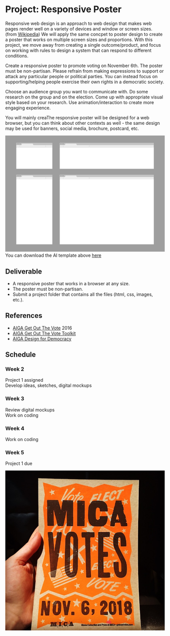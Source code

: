 # Project: Responsive Poster

Responsive web design is an approach to web design that makes web pages render well on a variety of devices and window or screen sizes. (from [Wikipedia](https://en.wikipedia.org/wiki/Responsive_web_design)) We will apply the same concpet to poster design to create a poster that works on multiple screen sizes and proportions. With this project, we move away from creating a single outcome/product, and focus on working with rules to design a system that can respond to different conditions.

Create a responsive poster to promote voting on November 6th. The poster must be non-partisan. Please refrain from making expressions to support or attack any particular people or political parties. You can instead focus on supporting/helping people exercise their own rights in a democratic society.

Choose an audience group you want to communicate with. Do some research on the group and on the election. Come up with appropriate visual style based on your research. Use animation/interaction to create more engaging experience.

You will mainly creaThe responsive poster will be designed for a web browser, but you can think about other contexts as well - the same design may be used for banners, social media, brochure, postcard, etc.

![layout template](../images/responsive-poster-layout-template.png)
You can download the AI template above [here](../files/responsive-poster-layout-template.ai)


## Deliverable
- A responsive poster that works in a browser at any size.
- The poster must be non-partisan.
- Submit a project folder that contains all the files (html, css, images, etc.).


## References
- [AIGA Get Out The Vote](https://www.aiga.org/vote) 2016
- [AIGA Get Out The Vote Toolkit](https://aigagotv.com)
- [AIGA Design for Democracy](https://www.aiga.org/design-for-democracy)



## Schedule

### Week 2
Project 1 assigned  
Develop ideas, sketches, digital mockups

### Week 3
Review digital mockups  
Work on coding 

### Week 4
Work on coding

### Week 5
Project 1 due


![mica votes](../images/mica-votes.jpg)
